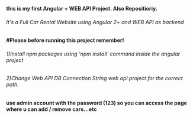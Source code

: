 <strong> this is my first Angular + WEB API Project. Also Repositioriy. </strong>                    
<h6>It's a Full Car Rental Website using Angular 2+ and WEB API as backend </h6>             

<strong>#Please before running this project remember! </strong>
<h6>1)Install npm packages using 'npm install' command inside the angular project</h6>                
<h6>2)Change Web API DB Connection String web api project for the correct path. </h6>          



<strong>use admin account with the password (123) so you can access the page where u can add / remove cars...etc </strong>
